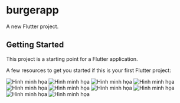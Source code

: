 # burgerapp

A new Flutter project.

## Getting Started

This project is a starting point for a Flutter application.

A few resources to get you started if this is your first Flutter project:

![Hình minh họa](giaodienAppKingFood/1.png)
![Hình minh họa](giaodienAppKingFood/2.jfif)
![Hình minh họa](giaodienAppKingFood/3.jfif)
![Hình minh họa](giaodienAppKingFood/4.jfif)
![Hình minh họa](giaodienAppKingFood/5.jfif)
![Hình minh họa](giaodienAppKingFood/6.jfif)
![Hình minh họa](giaodienAppKingFood/7.jfif)
![Hình minh họa](giaodienAppKingFood/8.jfif)
![Hình minh họa](giaodienAppKingFood/9.jfif)
![Hình minh họa](giaodienAppKingFood/10.jfif)


